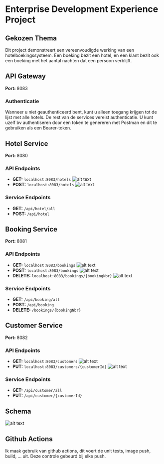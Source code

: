 # Enterprise Development Experience Project

## Gekozen Thema

Dit project demonstreert een vereenvoudigde werking van een hotelboekingssysteem. Een boeking bezit een hotel, en een klant bezit ook een boeking met het aantal nachten dat een persoon verblijft.

## API Gateway
**Port:** 8083

### Authenticatie
Wanneer u niet geauthenticeerd bent, kunt u alleen toegang krijgen tot de lijst met alle hotels. De rest van de services vereist authenticatie. U kunt uzelf bv authentiseren door een token te genereren met Postman en dit te gebruiken als een Bearer-token.

## Hotel Service
**Port:** 8080

### API Endpoints
- **GET:** `localhost:8083/hotels`
![alt text](https://github.com/ThomasMalecki/EnterpriseProject/blob/main/all-hotels.png?raw=true)
- **POST:** `localhost:8083/hotels`
![alt text](https://github.com/ThomasMalecki/EnterpriseProject/blob/main/hotel-post.png?raw=true)
### Service Endpoints
- **GET:** `/api/hotel/all`
- **POST:** `/api/hotel`

## Booking Service
**Port:** 8081

### API Endpoints
- **GET:** `localhost:8083/bookings`
![alt text](https://github.com/ThomasMalecki/EnterpriseProject/blob/main/all-bookings.png?raw=true)
- **POST:** `localhost:8083/bookings`
![alt text](https://github.com/ThomasMalecki/EnterpriseProject/blob/main/booking-post.png?raw=true)
- **DELETE:** `localhost:8083/bookings/{bookingNbr}`
![alt text](https://github.com/ThomasMalecki/EnterpriseProject/blob/main/booking-delete.png?raw=true)

### Service Endpoints
- **GET:** `/api/booking/all`
- **POST:** `/api/booking`
- **DELETE:** `/bookings/{bookingNbr}`

## Customer Service
**Port:** 8082

### API Endpoints
- **GET:** `localhost:8083/customers`
![alt text](https://github.com/ThomasMalecki/EnterpriseProject/blob/main/all-customers.png?raw=true)
- **PUT:** `localhost:8083/customers/{customerId}`
![alt text](https://github.com/ThomasMalecki/EnterpriseProject/blob/main/customer-update.png?raw=true)

### Service Endpoints
- **GET:** `/api/customer/all`
- **PUT:** `/api/customer/{customerId}`
## Schema
![alt text](https://github.com/ThomasMalecki/EnterpriseProject/blob/main/schema.png?raw=true)
## Github Actions
Ik maak gebruik van github actions, dit voert de unit tests, image push, build, ... uit. Deze controle gebeurd bij elke push.
